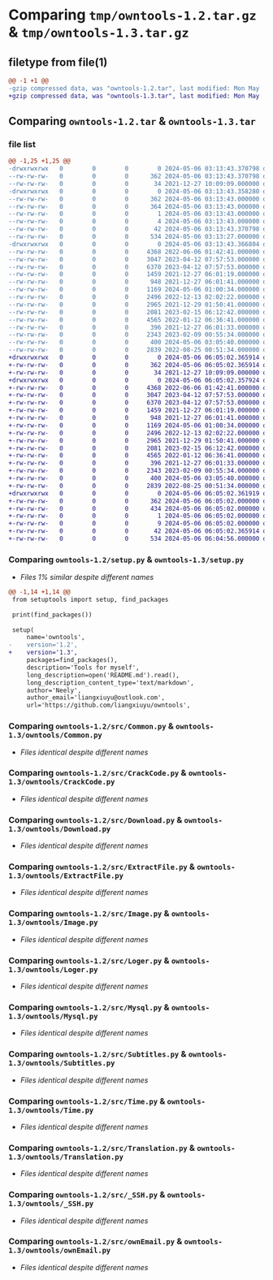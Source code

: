 # Comparing `tmp/owntools-1.2.tar.gz` & `tmp/owntools-1.3.tar.gz`

## filetype from file(1)

```diff
@@ -1 +1 @@
-gzip compressed data, was "owntools-1.2.tar", last modified: Mon May  6 03:13:43 2024, max compression
+gzip compressed data, was "owntools-1.3.tar", last modified: Mon May  6 06:05:02 2024, max compression
```

## Comparing `owntools-1.2.tar` & `owntools-1.3.tar`

### file list

```diff
@@ -1,25 +1,25 @@
-drwxrwxrwx   0        0        0        0 2024-05-06 03:13:43.370798 owntools-1.2/
--rw-rw-rw-   0        0        0      362 2024-05-06 03:13:43.370798 owntools-1.2/PKG-INFO
--rw-rw-rw-   0        0        0       34 2021-12-27 10:09:09.000000 owntools-1.2/README.md
-drwxrwxrwx   0        0        0        0 2024-05-06 03:13:43.358280 owntools-1.2/owntools.egg-info/
--rw-rw-rw-   0        0        0      362 2024-05-06 03:13:43.000000 owntools-1.2/owntools.egg-info/PKG-INFO
--rw-rw-rw-   0        0        0      364 2024-05-06 03:13:43.000000 owntools-1.2/owntools.egg-info/SOURCES.txt
--rw-rw-rw-   0        0        0        1 2024-05-06 03:13:43.000000 owntools-1.2/owntools.egg-info/dependency_links.txt
--rw-rw-rw-   0        0        0        4 2024-05-06 03:13:43.000000 owntools-1.2/owntools.egg-info/top_level.txt
--rw-rw-rw-   0        0        0       42 2024-05-06 03:13:43.370798 owntools-1.2/setup.cfg
--rw-rw-rw-   0        0        0      534 2024-05-06 03:13:27.000000 owntools-1.2/setup.py
-drwxrwxrwx   0        0        0        0 2024-05-06 03:13:43.366804 owntools-1.2/src/
--rw-rw-rw-   0        0        0     4368 2022-06-06 01:42:41.000000 owntools-1.2/src/Common.py
--rw-rw-rw-   0        0        0     3047 2023-04-12 07:57:53.000000 owntools-1.2/src/CrackCode.py
--rw-rw-rw-   0        0        0     6370 2023-04-12 07:57:53.000000 owntools-1.2/src/Download.py
--rw-rw-rw-   0        0        0     1459 2021-12-27 06:01:19.000000 owntools-1.2/src/ExtractFile.py
--rw-rw-rw-   0        0        0      948 2021-12-27 06:01:41.000000 owntools-1.2/src/Image.py
--rw-rw-rw-   0        0        0     1169 2024-05-06 01:00:34.000000 owntools-1.2/src/Loger.py
--rw-rw-rw-   0        0        0     2496 2022-12-13 02:02:22.000000 owntools-1.2/src/Mysql.py
--rw-rw-rw-   0        0        0     2965 2021-12-29 01:50:41.000000 owntools-1.2/src/Subtitles.py
--rw-rw-rw-   0        0        0     2081 2023-02-15 06:12:42.000000 owntools-1.2/src/Time.py
--rw-rw-rw-   0        0        0     4565 2022-01-12 06:36:41.000000 owntools-1.2/src/Translation.py
--rw-rw-rw-   0        0        0      396 2021-12-27 06:01:33.000000 owntools-1.2/src/UncompressRAR.py
--rw-rw-rw-   0        0        0     2343 2023-02-09 00:55:34.000000 owntools-1.2/src/_SSH.py
--rw-rw-rw-   0        0        0      400 2024-05-06 03:05:40.000000 owntools-1.2/src/__init__.py
--rw-rw-rw-   0        0        0     2839 2022-08-25 00:51:34.000000 owntools-1.2/src/ownEmail.py
+drwxrwxrwx   0        0        0        0 2024-05-06 06:05:02.365914 owntools-1.3/
+-rw-rw-rw-   0        0        0      362 2024-05-06 06:05:02.365914 owntools-1.3/PKG-INFO
+-rw-rw-rw-   0        0        0       34 2021-12-27 10:09:09.000000 owntools-1.3/README.md
+drwxrwxrwx   0        0        0        0 2024-05-06 06:05:02.357924 owntools-1.3/owntools/
+-rw-rw-rw-   0        0        0     4368 2022-06-06 01:42:41.000000 owntools-1.3/owntools/Common.py
+-rw-rw-rw-   0        0        0     3047 2023-04-12 07:57:53.000000 owntools-1.3/owntools/CrackCode.py
+-rw-rw-rw-   0        0        0     6370 2023-04-12 07:57:53.000000 owntools-1.3/owntools/Download.py
+-rw-rw-rw-   0        0        0     1459 2021-12-27 06:01:19.000000 owntools-1.3/owntools/ExtractFile.py
+-rw-rw-rw-   0        0        0      948 2021-12-27 06:01:41.000000 owntools-1.3/owntools/Image.py
+-rw-rw-rw-   0        0        0     1169 2024-05-06 01:00:34.000000 owntools-1.3/owntools/Loger.py
+-rw-rw-rw-   0        0        0     2496 2022-12-13 02:02:22.000000 owntools-1.3/owntools/Mysql.py
+-rw-rw-rw-   0        0        0     2965 2021-12-29 01:50:41.000000 owntools-1.3/owntools/Subtitles.py
+-rw-rw-rw-   0        0        0     2081 2023-02-15 06:12:42.000000 owntools-1.3/owntools/Time.py
+-rw-rw-rw-   0        0        0     4565 2022-01-12 06:36:41.000000 owntools-1.3/owntools/Translation.py
+-rw-rw-rw-   0        0        0      396 2021-12-27 06:01:33.000000 owntools-1.3/owntools/UncompressRAR.py
+-rw-rw-rw-   0        0        0     2343 2023-02-09 00:55:34.000000 owntools-1.3/owntools/_SSH.py
+-rw-rw-rw-   0        0        0      400 2024-05-06 03:05:40.000000 owntools-1.3/owntools/__init__.py
+-rw-rw-rw-   0        0        0     2839 2022-08-25 00:51:34.000000 owntools-1.3/owntools/ownEmail.py
+drwxrwxrwx   0        0        0        0 2024-05-06 06:05:02.361919 owntools-1.3/owntools.egg-info/
+-rw-rw-rw-   0        0        0      362 2024-05-06 06:05:02.000000 owntools-1.3/owntools.egg-info/PKG-INFO
+-rw-rw-rw-   0        0        0      434 2024-05-06 06:05:02.000000 owntools-1.3/owntools.egg-info/SOURCES.txt
+-rw-rw-rw-   0        0        0        1 2024-05-06 06:05:02.000000 owntools-1.3/owntools.egg-info/dependency_links.txt
+-rw-rw-rw-   0        0        0        9 2024-05-06 06:05:02.000000 owntools-1.3/owntools.egg-info/top_level.txt
+-rw-rw-rw-   0        0        0       42 2024-05-06 06:05:02.365914 owntools-1.3/setup.cfg
+-rw-rw-rw-   0        0        0      534 2024-05-06 06:04:56.000000 owntools-1.3/setup.py
```

### Comparing `owntools-1.2/setup.py` & `owntools-1.3/setup.py`

 * *Files 1% similar despite different names*

```diff
@@ -1,14 +1,14 @@
 from setuptools import setup, find_packages
 
 print(find_packages())
 
 setup(
     name='owntools',
-    version='1.2',
+    version='1.3',
     packages=find_packages(),
     description='Tools for myself',
     long_description=open('README.md').read(),
     long_description_content_type='text/markdown',
     author='Neely',
     author_email='liangxiuyu@outlook.com',
     url='https://github.com/liangxiuyu/owntools',
```

### Comparing `owntools-1.2/src/Common.py` & `owntools-1.3/owntools/Common.py`

 * *Files identical despite different names*

### Comparing `owntools-1.2/src/CrackCode.py` & `owntools-1.3/owntools/CrackCode.py`

 * *Files identical despite different names*

### Comparing `owntools-1.2/src/Download.py` & `owntools-1.3/owntools/Download.py`

 * *Files identical despite different names*

### Comparing `owntools-1.2/src/ExtractFile.py` & `owntools-1.3/owntools/ExtractFile.py`

 * *Files identical despite different names*

### Comparing `owntools-1.2/src/Image.py` & `owntools-1.3/owntools/Image.py`

 * *Files identical despite different names*

### Comparing `owntools-1.2/src/Loger.py` & `owntools-1.3/owntools/Loger.py`

 * *Files identical despite different names*

### Comparing `owntools-1.2/src/Mysql.py` & `owntools-1.3/owntools/Mysql.py`

 * *Files identical despite different names*

### Comparing `owntools-1.2/src/Subtitles.py` & `owntools-1.3/owntools/Subtitles.py`

 * *Files identical despite different names*

### Comparing `owntools-1.2/src/Time.py` & `owntools-1.3/owntools/Time.py`

 * *Files identical despite different names*

### Comparing `owntools-1.2/src/Translation.py` & `owntools-1.3/owntools/Translation.py`

 * *Files identical despite different names*

### Comparing `owntools-1.2/src/_SSH.py` & `owntools-1.3/owntools/_SSH.py`

 * *Files identical despite different names*

### Comparing `owntools-1.2/src/ownEmail.py` & `owntools-1.3/owntools/ownEmail.py`

 * *Files identical despite different names*

